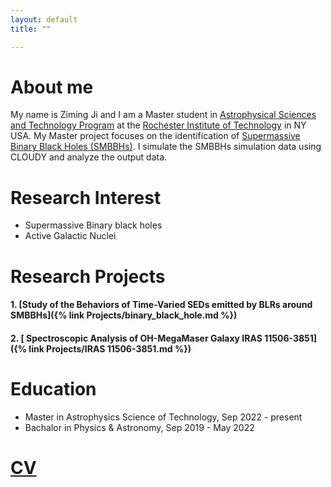 ```yaml
---
layout: default
title: ""

---
```


# About me

My name is Ziming Ji and I am a Master student in [Astrophysical Sciences and Technology Program](https://www.rit.edu/study/astrophysical-sciences-and-technology-phd) at the [Rochester Institute of Technology](https://www.rit.edu) in NY USA.
My Master project focuses on the identification of [Supermassive Binary Black Holes (SMBBHs)](https://en.wikipedia.org/wiki/Binary_black_hole).
I simulate the SMBBHs simulation data using CLOUDY and analyze the output data.

# Research Interest

- Supermassive Binary black holes
- Active Galactic Nuclei

# Research Projects

#### 1. [Study of the Behaviors of Time-Varied SEDs emitted by BLRs around SMBBHs]({% link Projects/binary_black_hole.md %})

#### 2. [ Spectroscopic Analysis of OH-MegaMaser Galaxy IRAS 11506-3851]({% link Projects/IRAS 11506-3851.md %})


# Education

* Master in Astrophysics Science of Technology, Sep 2022 - present
* Bachalor in Physics & Astronomy, Sep 2019 - May 2022


# [CV](assests/pdf/CV(Ziming_Ji).pdf)





